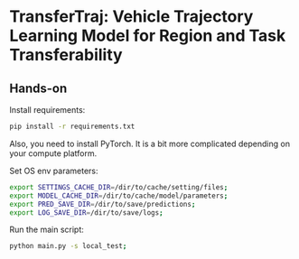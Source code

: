 # TransferTraj:  Vehicle Trajectory Learning Model for Region and Task Transferability

## Hands-on

Install requirements:

```bash
pip install -r requirements.txt
```

Also, you need to install PyTorch. It is a bit more complicated depending on your compute platform.

Set OS env parameters:

```bash
export SETTINGS_CACHE_DIR=/dir/to/cache/setting/files;
export MODEL_CACHE_DIR=/dir/to/cache/model/parameters;
export PRED_SAVE_DIR=/dir/to/save/predictions;
export LOG_SAVE_DIR=/dir/to/save/logs;
```

Run the main script:

```bash
python main.py -s local_test;
```
